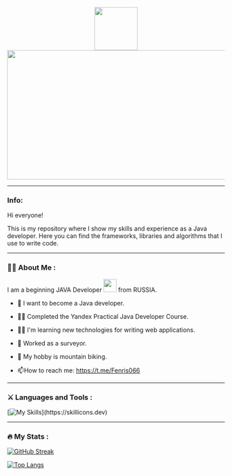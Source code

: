 <div id="header" align="center">
  <img src="https://media.giphy.com/media/mJzKn0z9GGkkjRhrI5/giphy.gif" width="100"/>
</div>
<div align="center">
  <img src="https://media.giphy.com/media/dWesBcTLavkZuG35MI/giphy.gif" width="600" height="300"/>
</div>

---

### Info:

Hi everyone! 

This is my repository where I show my skills and experience as a Java developer. Here you can find the frameworks, libraries and algorithms that I use to write code. 

---

### :man_technologist: About Me :
I am a beginning JAVA Developer <img src="https://media.giphy.com/media/CcwLAV11cALh3OuEJ5/giphy.gif" width="30"> from RUSSIA.

- :telescope: I want to become a Java developer.

- :student: Completed the Yandex Practical Java Developer Course.

- :man_technologist: I'm learning new technologies for writing web applications.

- :construction_worker: Worked as a surveyor.

- :mountain_bicyclist: My hobby is mountain biking.

- :mailbox:How to reach me: https://t.me/Fenris066

---
  
### :crossed_swords: Languages and Tools :
[![My Skills](https://skillicons.dev/icons?i=java,spring,maven,postgres,hibernate,docker,postman,rabbitmq,idea,github,)](https://skillicons.dev)

---

### :fire: My Stats :
[![GitHub Streak](http://github-readme-streak-stats.herokuapp.com?user=Fenris06)](https://git.io/streak-stats)

[![Top Langs](https://github-readme-stats.vercel.app/api/top-langs/?username=Fenris06&layout=compact&theme=vision-friendly-dark)](https://github.com/anuraghazra/github-readme-stats)



<!--
**Fenris06/Fenris06** is a ✨ _special_ ✨ repository because its `README.md` (this file) appears on your GitHub profile.

Here are some ideas to get you started:

- 🔭 I’m currently working on ...
- 🌱 I’m currently learning ...
- 👯 I’m looking to collaborate on ...
- 🤔 I’m looking for help with ...
- 💬 Ask me about ...
- 📫 How to reach me: ...
- 😄 Pronouns: ...
- ⚡ Fun fact: ...
-->
